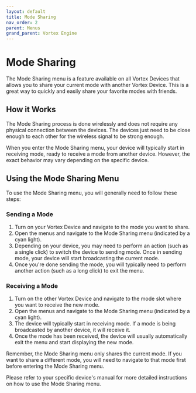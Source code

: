 ```yaml
---
layout: default
title: Mode Sharing
nav_order: 2
parent: Menus
grand_parent: Vortex Engine
---
```


# Mode Sharing

The Mode Sharing menu is a feature available on all Vortex Devices that allows you to share your current mode with another Vortex Device. This is a great way to quickly and easily share your favorite modes with friends.

## How it Works

The Mode Sharing process is done wirelessly and does not require any physical connection between the devices. The devices just need to be close enough to each other for the wireless signal to be strong enough.

When you enter the Mode Sharing menu, your device will typically start in receiving mode, ready to receive a mode from another device. However, the exact behavior may vary depending on the specific device.

## Using the Mode Sharing Menu

To use the Mode Sharing menu, you will generally need to follow these steps:

### Sending a Mode

1. Turn on your Vortex Device and navigate to the mode you want to share.
2. Open the menus and navigate to the Mode Sharing menu (indicated by a cyan light).
3. Depending on your device, you may need to perform an action (such as a single click) to switch the device to sending mode. Once in sending mode, your device will start broadcasting the current mode.
4. Once you're done sending the mode, you will typically need to perform another action (such as a long click) to exit the menu.

### Receiving a Mode

1. Turn on the other Vortex Device and navigate to the mode slot where you want to receive the new mode.
2. Open the menus and navigate to the Mode Sharing menu (indicated by a cyan light).
3. The device will typically start in receiving mode. If a mode is being broadcasted by another device, it will receive it.
4. Once the mode has been received, the device will usually automatically exit the menu and start displaying the new mode.

Remember, the Mode Sharing menu only shares the current mode. If you want to share a different mode, you will need to navigate to that mode first before entering the Mode Sharing menu.

Please refer to your specific device's manual for more detailed instructions on how to use the Mode Sharing menu.

